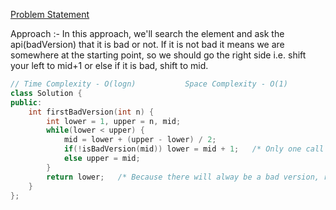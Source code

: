 [Problem Statement](https://leetcode.com/problems/first-bad-version)

Approach :- In this approach, we'll search the element and ask the api(badVersion) that it is bad or not. If it is not bad it means we are somewhere at the starting point, so we should go the right side i.e. shift your left to mid+1 or else if it is bad, shift to mid.

```cpp
// Time Complexity - O(logn)           Space Complexity - O(1)
class Solution {
public:
    int firstBadVersion(int n) {
        int lower = 1, upper = n, mid;
        while(lower < upper) {
            mid = lower + (upper - lower) / 2;
            if(!isBadVersion(mid)) lower = mid + 1;   /* Only one call to API */
            else upper = mid;
        }
        return lower;   /* Because there will alway be a bad version, return lower here */
    }
};
```
